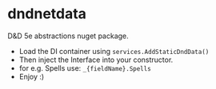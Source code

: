 # dndnetdata
D&amp;D 5e abstractions nuget package.

- Load the DI container using `services.AddStaticDndData()`
- Then inject the Interface into your constructor.
- for e.g. Spells use: `_{fieldName}.Spells`
- Enjoy :)
